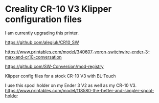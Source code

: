 # Creality CR-10 V3 Klipper configuration files

I am currently upgrading this printer.

https://github.com/alegiuk/CR10_SW

https://www.printables.com/model/340607-voron-switchwire-ender-3-max-and-cr10-conversation

https://github.com/SW-Conversion/mod-registry

Klipper config files for a stock CR-10 V3 with BL-Touch

I use this spool holder on my Ender 3 V2 as well as my CR-10 V3. https://www.printables.com/model/118580-the-better-and-simpler-spool-holder
